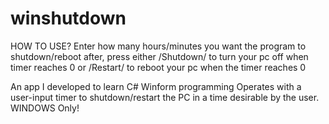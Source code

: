 # winshutdown


HOW TO USE?
Enter how many hours/minutes you want the program to shutdown/reboot after, press either /Shutdown/ to turn your pc off when timer reaches 0 or /Restart/ to reboot your pc when the timer reaches 0  


An app I developed to learn C# Winform programming
Operates with a user-input timer to shutdown/restart the PC in a time desirable by the user.
WINDOWS Only!
